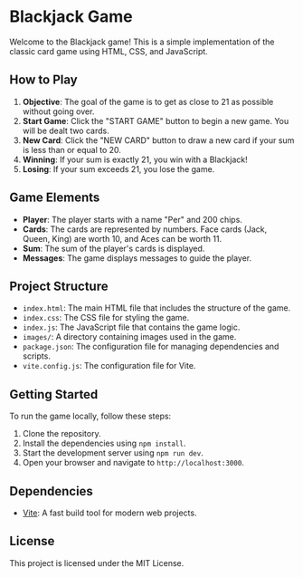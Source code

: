 # Blackjack Game

Welcome to the Blackjack game! This is a simple implementation of the classic card game using HTML, CSS, and JavaScript.

## How to Play

1. **Objective**: The goal of the game is to get as close to 21 as possible without going over.
2. **Start Game**: Click the "START GAME" button to begin a new game. You will be dealt two cards.
3. **New Card**: Click the "NEW CARD" button to draw a new card if your sum is less than or equal to 20.
4. **Winning**: If your sum is exactly 21, you win with a Blackjack!
5. **Losing**: If your sum exceeds 21, you lose the game.

## Game Elements

- **Player**: The player starts with a name "Per" and 200 chips.
- **Cards**: The cards are represented by numbers. Face cards (Jack, Queen, King) are worth 10, and Aces can be worth 11.
- **Sum**: The sum of the player's cards is displayed.
- **Messages**: The game displays messages to guide the player.

## Project Structure

- `index.html`: The main HTML file that includes the structure of the game.
- `index.css`: The CSS file for styling the game.
- `index.js`: The JavaScript file that contains the game logic.
- `images/`: A directory containing images used in the game.
- `package.json`: The configuration file for managing dependencies and scripts.
- `vite.config.js`: The configuration file for Vite.

## Getting Started

To run the game locally, follow these steps:

1. Clone the repository.
2. Install the dependencies using `npm install`.
3. Start the development server using `npm run dev`.
4. Open your browser and navigate to `http://localhost:3000`.

## Dependencies

- [Vite](https://vitejs.dev/): A fast build tool for modern web projects.

## License

This project is licensed under the MIT License.